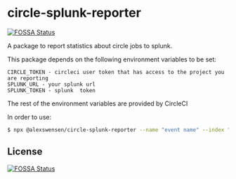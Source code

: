 # circle-splunk-reporter
[![FOSSA Status](https://app.fossa.com/api/projects/git%2Bgithub.com%2FAlexSwensen%2Fcircle-splunk-reporter.svg?type=shield)](https://app.fossa.com/projects/git%2Bgithub.com%2FAlexSwensen%2Fcircle-splunk-reporter?ref=badge_shield)


A package to report statistics about circle jobs to splunk.

This package depends on the following environment variables to be set:

```
CIRCLE_TOKEN - circleci user token that has access to the project you are reporting
SPLUNK_URL - your splunk url
SPLUNK_TOKEN - splunk  token
```

The rest of the environment variables are provided by CircleCI

In order to use:

```bash
$ npx @alexswensen/circle-splunk-reporter --name "event name" --index "splunk-index"
```


## License
[![FOSSA Status](https://app.fossa.com/api/projects/git%2Bgithub.com%2FAlexSwensen%2Fcircle-splunk-reporter.svg?type=large)](https://app.fossa.com/projects/git%2Bgithub.com%2FAlexSwensen%2Fcircle-splunk-reporter?ref=badge_large)